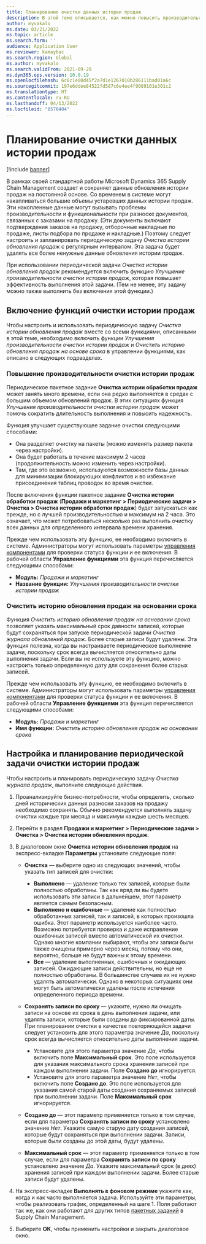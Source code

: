 ```yaml
---
title: Планирование очистки данных истории продаж
description: В этой теме описывается, как можно повысить производительность системы, планируя периодическое задание по очистке журнала обновлений продаж с регулярным интервалом.
author: myvakalo
ms.date: 03/21/2022
ms.topic: article
ms.search.form: ''
audience: Application User
ms.reviewer: kamaybac
ms.search.region: Global
ms.author: myvakalo
ms.search.validFrom: 2021-09-29
ms.dyn365.ops.version: 10.0.19
ms.openlocfilehash: 6c6c1e08d45f2a7d1e1267010b286111bad01a6c
ms.sourcegitcommit: 197e6ddee84522fd587c6e4ee4f9089101e301c2
ms.translationtype: HT
ms.contentlocale: ru-RU
ms.lasthandoff: 04/13/2022
ms.locfileid: "8570404"
---
```

# <a name="schedule-sales-history-data-cleanup"></a>Планирование очистки данных истории продаж

[!include [banner](../includes/banner.md)]

В рамках своей стандартной работы Microsoft Dynamics 365 Supply Chain Management создает и сохраняет данные обновления истории продаж на постоянной основе. Со временем в системе могут накапливаться большие объемы устаревших данных истории продаж. Эти накопленные данные могут вызывать проблемы производительности и функциональности при разноске документов, связанных с заказами на продажу. (Эти документы включают подтверждения заказов на продажу, отборочные накладные по продаже, листы подбора по продаже и накладные.) Поэтому следует настроить и запланировать периодическую задачу *Очистка истории обновления продаж* с регулярным интервалом. Эта задача будет удалять все более ненужные данные обновления истории продаж.

При использовании периодической задачи *Очистка истории обновления продаж* рекомендуется включить функцию *Улучшение производительности очистки истории продаж*, которая повышает эффективность выполнения этой задачи. (Тем не менее, эту задачу можно также выполнить без включения этой функции.)

## <a name="turn-on-the-sales-history-cleanup-features"></a>Включение функций очистки истории продаж

Чтобы настроить и использовать периодическую задачу *Очистка истории обновления продаж* вместе со всеми функциями, описанными в этой теме, необходимо включить функции *Улучшения производительности очистки истории продаж* и *Очистить историю обновления продаж на основе срока* в управлении функциями, как описано в следующих подразделах.

### <a name="sales-history-cleanup-performance-improvements"></a>Повышение производительности очистки истории продаж

Периодическое пакетное задание **Очистка истории обработки продаж** может занять много времени, если она редко выполняется в средах с большим объемом обновлений продаж. В этих ситуациях функция *Улучшения производительности очистки истории продаж* может помочь сократить длительность выполнения и повысить надежность.

Функция улучшает существующее задание очистки следующими способами:

- Она разделяет очистку на пакеты (можно изменять размер пакета через настройки).
- Она будет работать в течение максимум 2 часов (продолжительность можно изменить через настройки).
- Там, где это возможно, используются возможности базы данных для минимизации блокирующих конфликтов и во избежание присоединения таблиц проводок во время очистки.

После включения функции пакетное задание **Очистка истории обработки продаж** (**Продажи и маркетинг \> Периодические задачи \> Очистка \> Очистка истории обработки продаж**) будет запускаться как прежде, но с лучшей производительностью и максимум на 2 часа. Это означает, что может потребоваться несколько раз выполнить очистку всех данных для определенного интервала времени хранения.

Прежде чем использовать эту функцию, ее необходимо включить в системе. Администраторы могут использовать параметры [управления компонентами](../../fin-ops-core/fin-ops/get-started/feature-management/feature-management-overview.md) для проверки статуса функции и ее включения. В рабочей области **Управление функциями** эта функция перечисляется следующими способами:

- **Модуль:** *Продажи и маркетинг*
- **Название функции:** *Улучшения производительности очистки истории продаж*

### <a name="clean-up-sales-update-history-based-on-age"></a>Очистить историю обновления продаж на основании срока

Функция *Очистить историю обновления продаж на основании срока* позволяет указать максимальный срок давности записей, которые будут сохраняться при запуске периодической задачи *Очистка журнала обновлений продаж*. Более старые записи будут удалены. Эта функция полезна, когда вы настраиваете периодическое выполнение задачи, поскольку срок всегда вычисляется относительно даты выполнения задачи. Если вы не используете эту функцию, можно настроить только определенную дату для сохранения более старых записей.

Прежде чем использовать эту функцию, ее необходимо включить в системе. Администраторы могут использовать параметры [управления компонентами](../../fin-ops-core/fin-ops/get-started/feature-management/feature-management-overview.md) для проверки статуса функции и ее включения. В рабочей области **Управление функциями** эта функция перечисляется следующими способами:

- **Модуль:** *Продажи и маркетинг*
- **Имя функции:** *Очистить историю обновления продаж на основании срока*

## <a name="set-up-and-schedule-the-sales-history-cleanup-periodic-task"></a>Настройка и планирование периодической задачи очистки истории продаж

Чтобы настроить и планировать периодическую задачу *Очистка журнала продаж*, выполните следующие действия.

1. Проанализируйте бизнес-потребности, чтобы определить, сколько дней исторических данных разноски заказов на продажу необходимо сохранять. Обычно рекомендуется выполнять задачу очистки каждые три месяца и максимум каждые шесть месяцев.
1. Перейти в раздел **Продажи и маркетинг \> Периодические задачи \> Очистка \> Очистка истории обновления продаж**.
1. В диалоговом окне **Очистка истории обновления продаж** на экспресс-вкладке **Параметры** установите следующие поля:

    - **Очистка** — выберите одно из следующих значений, чтобы указать тип записей для очистки:

        - **Выполнено** — удаление только тех записей, которые были полностью обработаны. Так как вряд ли вы будете использовать эти записи в дальнейшем, этот параметр является самым безопасным.
        - **Выполнено и ошибочные** — удаление как полностью обработанных записей, так и записей, в которых произошла ошибка. Этот параметр используется наиболее часто. Возможно потребуется проверка и даже исправление ошибочных записей вместо автоматической их очистки. Однако многие компании выбирают, чтобы эти записи были также очищены примерно через месяц, потому что они, вероятно, больше не будут важны к этому времени.
        - **Все** — удаление выполненных, ошибочных и ожидающих записей. Ожидающие записи действительны, но еще не полностью обработаны. В большинстве случаев их не нужно удалять автоматически. Однако в некоторых ситуациях они могут быть автоматически удалены после истечения определенного периода времени.

    - **Сохранять записи по сроку** — укажите, нужно ли очищать записи на основе их срока в день выполнения задачи, или удалять записи, которые были созданы до фиксированной даты. При планировании очистки в качестве повторяющейся задачи следует установить для этого параметра значение *Да*, поскольку срок всегда вычисляется относительно даты выполнения задачи.

        - Установите для этого параметра значение *Да*, чтобы включить поле **Максимальный срок**. Это поле используется для указания максимального срока хранения записей при каждом выполнении задачи. Поле **Создано до** игнорируется.
        - Установите для этого параметра значение *Нет*, чтобы включить поле **Создано до**. Это поле используется для указания самой старой даты создания сохраняемых записей при выполнении задачи. Поле **Максимальный срок** игнорируется.

    - **Создано до** — этот параметр применяется только в том случае, если для параметра **Сохранять записи по сроку** установлено значение *Нет*. Укажите самую старую дату создания записей, которые будут сохраняться при выполнении задачи. Записи, которые были созданы до этой даты, будут удалены.
    - **Максимальный срок** — этот параметр применяется только в том случае, если для параметра **Сохранять записи по сроку** установлено значение *Да*. Укажите максимальный срок (в днях) хранения записей при каждом выполнении задачи. Более старые записи будут удалены.

1. На экспресс-вкладке **Выполнять в фоновом режиме** укажите как, когда и как часто выполняется задача. Используйте эти параметры, чтобы реализовать график, определенный на шаге 1. Поля работают так же, как они работают для других типов [пакетных заданий](../../fin-ops-core/dev-itpro/sysadmin/batch-processing-overview.md) в Supply Chain Management.
1. Выберите **ОК**, чтобы применить настройки и закрыть диалоговое окно.
